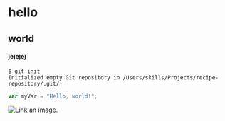 # hello
## world
#### jejejej

```
$ git init
Initialized empty Git repository in /Users/skills/Projects/recipe-repository/.git/
```
``` javascript
var myVar = "Hello, world!";
```
![Link an image.](https://octodex.github.com/images/yaktocat.png)


